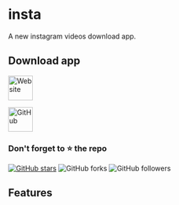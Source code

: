 # insta

A new instagram videos download app.

## Download app

[<img src="https://img.shields.io/badge/Website-blue"
     alt="Website"
     height="50">](https://gopi2401.github.io/)
     
[<img src="https://img.shields.io/badge/GitHub-8A2BE2"
     alt="GitHub"
     height="50">](https://github.com/gopi2401/insta/releases)
     
### Don't forget to :star: the repo
[![GitHub stars](https://img.shields.io/github/stars/gopi2401/insta.svg?style=social&label=Star)](https://github.com//gopi2401/insta) ![GitHub forks](https://img.shields.io/github/forks/gopi2401/insta.svg?style=social&label=Forks) ![GitHub followers](https://img.shields.io/github/followers/gopi2401.svg?style=social&label=Follow)
## Features
